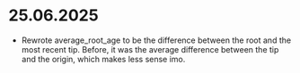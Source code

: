 # 25.06.2025

- Rewrote average_root_age to be the difference between the root and the most recent tip. Before, it was the average difference between the tip and the origin, which makes less sense imo.
